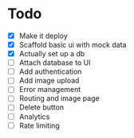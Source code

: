 # Todo

- [x] Make it deploy
- [x] Scaffold basic ui with mock data
- [x] Actually set up a db
- [ ] Attach database to UI
- [ ] Add authentication
- [ ] Add image upload
- [ ] Error management
- [ ] Routing and image page
- [ ] Delete button
- [ ] Analytics
- [ ] Rate limiting
